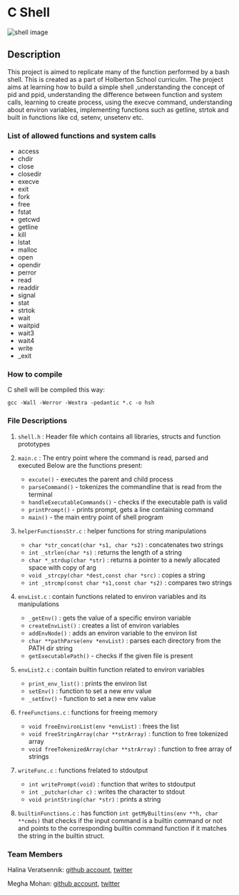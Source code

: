 # C Shell

<img src="https://s3.amazonaws.com/intranet-projects-files/holbertonschool-low_level_programming/235/shell.png" alt="shell image">

## Description

This project is aimed to replicate many of the function performed by a bash shell. This is created as a part of Holberton School curriculm. The project aims at learning how to build a simple shell ,understanding the concept of pid and ppid, understanding the difference between function and system calls, learning to create process, using the execve command, understanding about environ variables, implementing functions such as getline, strtok and built in functions like cd, setenv, unsetenv etc.

### List of allowed functions and system calls
* access
* chdir
* close
* closedir
* execve
* exit
* fork
* free
* fstat
* getcwd
* getline
* kill
* lstat
* malloc
* open
* opendir
* perror
* read
* readdir
* signal
* stat
* strtok
* wait
*  waitpid
* wait3
* wait4
* write
* _exit

### How to compile
C shell will be compiled this way:

`gcc -Wall -Werror -Wextra -pedantic *.c -o hsh`

### File Descriptions
1. `shell.h` : Header file which contains all libraries, structs and function prototypes

2. `main.c` : The entry point where the command is read, parsed and executed
Below are the functions present:
	* ``excute()`` - executes the parent and child process
	* ``parseCommand()`` - tokenizes the commandline that is read from the terminal
	* ``handleExecutableCommands()`` - checks if the executable path is valid
	* ``printPrompt()`` - prints prompt, gets a line containing command
	* ``main()`` - the main entry point of shell program

3. `helperFunctionsStr.c` : helper functions for string manipulations
	* ``char *str_concat(char *s1, char *s2)`` : concatenates two strings
	* ``int _strlen(char *s)`` : returns the length of a string
	* ``char *_strdup(char *str)`` : returns a pointer to a newly allocated space with copy of arg
	* ``void _strcpy(char *dest,const char *src)`` : copies a string
	* ``int _strcmp(const char *s1,const char *s2)`` : compares two strings
3. `envList.c` : contain functions related to environ variables and its manipulations 
	* ``_getEnv()`` : gets the value of a specific environ variable
	* ``createEnvList()`` : creates a list of environ variables
	* ``addEnvNode()`` : adds an environ variable to the environ list
	* ``char **pathParse(env *envList)`` : parses each directory from the PATH dir string
	* ``getExecutablePath()`` - checks if the given file is present

4. `envList2.c` : contain builtin function related to environ variables
	* ``print_env_list()`` : prints the environ list
	* ``setEnv()`` : function to set a new env value
	* ``_setEnv()`` - function to set a new env value

5. `freeFunctions.c` : functions for freeing memory
	* ``void freeEnvironList(env *envList)`` :  frees the list
	* ``void freeStringArray(char **strArray)`` : function to free tokenized array
	* ``void freeTokenizedArray(char **strArray)`` : function to free array of strings

6. `writeFunc.c` : functions frelated to stdoutput 
	* ``int writePrompt(void)`` : function that writes to stdoutput
	* ``int _putchar(char c)`` : writes the character to stdout
	* ``void printString(char *str)`` : prints a string

7. `builtinFunctions.c` : has function ``int getMyBuiltins(env **h, char **cmds)`` that checks if the input command is a builtin command or not and points to the corresponding builtin command function if it matches the string in the builtin struct.
### Team Members

Halina Veratsennik: [github account](https://github.com/halinav00), [twitter](https://twitter.com/HalinaV)

Megha Mohan: [github account](https://github.com/meghamohan), [twitter](https://twitter.com/meghamohan1989)
